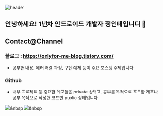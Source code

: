 ![header](https://capsule-render.vercel.app/api?type=slice&color=gradient&height=200&section=footer&text=Jeong%20In%20Tae&fontSize=100)

## 안녕하세요! 1년차 안드로이드 개발자 정인태입니다 👋  

## Contact@Channel

### 블로그 : https://onlyfor-me-blog.tistory.com/
- 공부한 내용, 에러 해결 과정, 구현 예제 등이 주요 포스팅 주제입니다

### Github
- 내부 프로젝트 등 중요한 레포들은 private 상태고, 공부를 목적으로 포크한 레포나 공부 목적으로 작성한 코드만 public 상태입니다

<img src="https://img.shields.io/badge/쓰고자하는_텍스트-컬러코드?style=flat-square&logo=simpleicons에서_아이콘이름&logoColor=white"/></a>&nbsp
<img src="https://img.shields.io/badge/#007396?style=flat-square&logo=Java&logoColor=white"/></a>&nbsp


<!--
**ask0908/ask0908** is a ✨ _special_ ✨ repository because its `README.md` (this file) appears on your GitHub profile.

Here are some ideas to get you started:

- 🔭 I’m currently working on ...
- 🌱 I’m currently learning ...
- 👯 I’m looking to collaborate on ...
- 🤔 I’m looking for help with ...
- 💬 Ask me about ...
- 📫 How to reach me: ...
- 😄 Pronouns: ...
- ⚡ Fun fact: ...
-->
